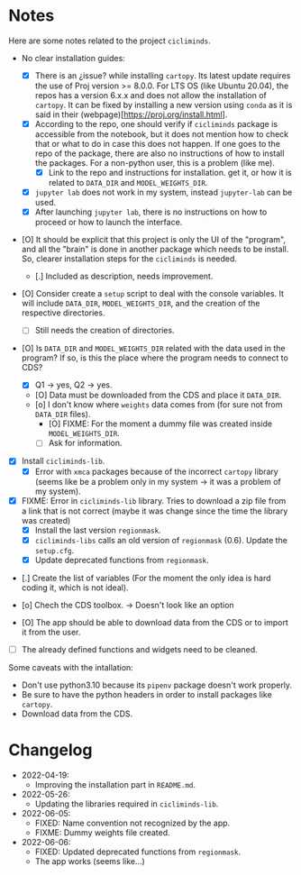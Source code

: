 # Notes

Here are some notes related to the project `cicliminds`.

- No clear installation guides:
    - [X] There is an ¿issue? while installing `cartopy`. Its latest update
      requires the use of Proj version >= 8.0.0. For LTS OS (like Ubuntu 20.04),
      the repos has a version 6.x.x and does not allow the installation of
      `cartopy`. It can be fixed by installing a new version using `conda` as it
      is said in their (webpage)[https://proj.org/install.html].
    - [X] According to the repo, one should verify if `cicliminds` package is
      accessible from the notebook, but it does not mention how to check that or
      what to do in case this does not happen. If one goes to the repo of the
      package, there are also no instructions of how to install the packages. For
      a non-python user, this is a problem (like me).
        - [X] Link to the repo and instructions for installation.
      get it, or how it is related to `DATA_DIR` and `MODEL_WEIGHTS_DIR`.
    - [X] `jupyter lab` does not work in my system, instead `jupyter-lab` can be
      used.
    - [X] After launching `jupyter lab`, there is no instructions on how to
      proceed or how to launch the interface.

- [O] It should be explicit that this project is only the UI of the "program",
  and all the "brain" is done in another package which needs to be install. So,
  clearer installation steps for the `cicliminds` is needed.
    - [.] Included as description, needs improvement.

- [O] Consider create a `setup` script to deal with the console variables. It
  will include `DATA_DIR`, `MODEL_WEIGHTS_DIR`, and the creation of the
  respective directories.
    - [ ] Still needs the creation of directories.

- [O] Is `DATA_DIR` and `MODEL_WEIGHTS_DIR` related with the data used in the
  program? If so, is this the place where the program needs to connect to CDS?
    - [X] Q1 -> yes, Q2 -> yes.
    - [O] Data must be downloaded from the CDS and place it `DATA_DIR`.
    - [o] I don't know where `weights` data comes from (for sure not from
      `DATA_DIR` files).
        - [O] FIXME: For the moment a dummy file was created inside
          `MODEL_WEIGHTS_DIR`.
        - [ ] Ask for information.

- [X] Install `cicliminds-lib`.
    - [X] Error with `xmca` packages because of the incorrect `cartopy` library
      (seems like be a problem only in my system -> it was a problem of my
      system).

- [X] FIXME: Error in `cicliminds-lib` library. Tries to download a zip file from
  a link that is not correct (maybe it was change since the time the library was
  created)
    - [X] Install the last version `regionmask`.
    - [X] `cicliminds-libs` calls an old version of `regionmask` (0.6).
      Update the `setup.cfg`.
    - [X] Update deprecated functions from `regionmask`.

- [.] Create the list of variables (For the moment the only idea is hard coding
  it, which is not ideal).

- [o] Chech the CDS toolbox. -> Doesn't look like an option

- [O] The app should be able to download data from the CDS or to import it from
  the user.

- [ ] The already defined functions and widgets need to be cleaned.

Some caveats with the intallation:

- Don't use python3.10 because its `pipenv` package doesn't work properly.
- Be sure to have the python headers in order to install packages like
  `cartopy`.
- Download data from the CDS.

# Changelog

- 2022-04-19:
    - Improving the installation part in `README.md`.
- 2022-05-26:
    - Updating the libraries required in `cicliminds-lib`.
- 2022-06-05:
    - FIXED: Name convention not recognized by the app.
    - FIXME: Dummy weights file created.
- 2022-06-06:
    - FIXED: Updated deprecated functions from `regionmask`.
    - The app works (seems like...)
